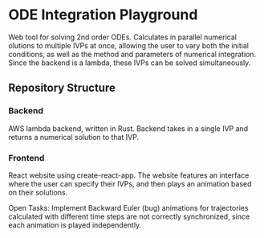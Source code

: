 # ODE Integration Playground
Web tool for solving 2nd order ODEs. Calculates in parallel numerical olutions to multiple IVPs at once, allowing the user to vary both the initial conditions, as well as the method and parameters of numerical integration. Since the backend is a lambda, these IVPs can be solved simultaneously. 

## Repository Structure

### Backend
AWS lambda backend, written in Rust. Backend takes in a single IVP and returns a numerical solution to that IVP.

### Frontend
React website using create-react-app. The website features an interface where the user can specify their IVPs, and then plays an animation based on their solutions.

Open Tasks:
Implement Backward Euler
(bug) animations for trajectories calculated with different time steps are not correctly synchronized, since each animation is played independently.
